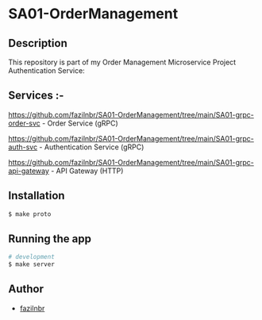 # SA01-OrderManagement


## Description
This repository is part of my Order Management Microservice Project Authentication Service:

## Services :-

https://github.com/fazilnbr/SA01-OrderManagement/tree/main/SA01-grpc-order-svc   - Order Service (gRPC)

https://github.com/fazilnbr/SA01-OrderManagement/tree/main/SA01-grpc-auth-svc    - Authentication Service (gRPC)

https://github.com/fazilnbr/SA01-OrderManagement/tree/main/SA01-grpc-api-gateway - API Gateway (HTTP)

## Installation

```bash
$ make proto
```

## Running the app

```bash
# development
$ make server
```

## Author

- [fazilnbr](https://www.linkedin.com/in/fazil-muhammed-915807190/)

